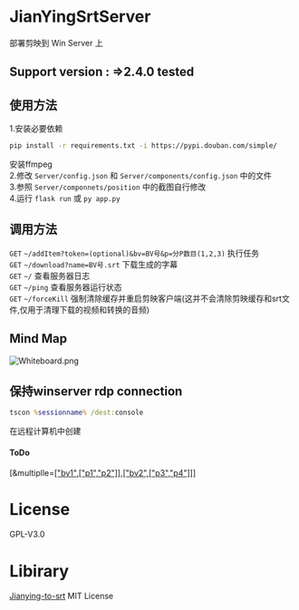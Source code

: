 # JianYingSrtServer
部署剪映到 Win Server 上

## Support version : =>2.4.0 tested

## 使用方法
1.安装必要依赖
```bash
pip install -r requirements.txt -i https://pypi.douban.com/simple/
```
安装ffmpeg  
2.修改 `Server/config.json` 和 `Server/components/config.json` 中的文件  
3.参照 `Server/componnets/position` 中的截图自行修改  
4.运行 `flask run` 或 `py app.py`

## 调用方法
`GET` `~/addItem?token=(optional)&bv=BV号&p=分P数目(1,2,3)` 执行任务    
`GET` `~/download?name=BV号.srt` 下载生成的字幕    
`GET` `~/` 查看服务器日志   
`GET` `~/ping` 查看服务器运行状态    
`GET` `~/forceKill` 强制清除缓存并重启剪映客户端(这并不会清除剪映缓存和srt文件,仅用于清理下载的视频和转换的音频)


## Mind Map
![Whiteboard.png](https://i.loli.net/2021/11/13/JFBts3m6cOlZIqN.png)

## 保持winserver rdp connection
```bat
tscon %sessionname% /dest:console 
```
在远程计算机中创建

#### ToDo
[&multiplle=[["bv1",["p1","p2"]],["bv2",["p3","p4"]]](多选部署)]

# License
GPL-V3.0
# Libirary
[Jianying-to-srt](https://github.com/YDX-2147483647/Jianying-to-srt) MIT License
